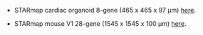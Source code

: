 
- STARmap cardiac organoid 8-gene (465 x 465 x 97 μm) [here]().
 
- STARmap mouse V1 28-gene (1545 x 1545 x 100 μm) [here](https://drive.google.com/drive/folders/1wv3T4E7nXFtOiKb5omvcEpzHlAuNU05b?usp=sharing).

